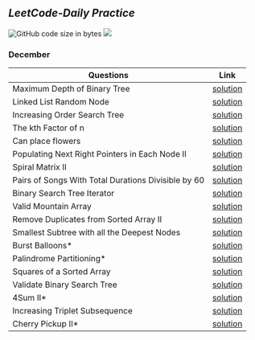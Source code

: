 ## *LeetCode-Daily Practice*
![GitHub code size in bytes](https://img.shields.io/github/languages/code-size/ankitapuri/LeetCode-Practice?color=red&logoColor=blue)
![](https://tokei.rs/b1/github/ankitapuri/LeetCode-Practice)

### **December**
| Questions | Link |
| - | - |
| Maximum Depth of Binary Tree | [solution](December/day1.cpp) |
| Linked List Random Node | [solution](December/day2.cpp) |
| Increasing Order Search Tree | [solution](December/day3.cpp) |
| The kth Factor of n | [solution](December/day4.cpp) |
| Can place flowers | [solution](December/day5.cpp) |
| Populating Next Right Pointers in Each Node II | [solution](December/day6.cpp) |
| Spiral Matrix II | [solution](December/day7.cpp) |
| Pairs of Songs With Total Durations Divisible by 60 | [solution](December/day8.cpp) |
| Binary Search Tree Iterator | [solution](December/day9.cpp) |
| Valid Mountain Array | [solution](December/day10.cpp) |
| Remove Duplicates from Sorted Array II | [solution](December/day11.cpp) |
| Smallest Subtree with all the Deepest Nodes | [solution](December/day12.cpp) |
| Burst Balloons* | [solution](December/day13.cpp) |
| Palindrome Partitioning* | [solution](December/day14.cpp) |
| Squares of a Sorted Array | [solution](December/day15.cpp) |
| Validate Binary Search Tree | [solution](December/day16.cpp) |
| 4Sum II* | [solution](December/day17.cpp) |
|  Increasing Triplet Subsequence | [solution](December/day18.cpp) |
| Cherry Pickup II* | [solution](December/day19.cpp) |

